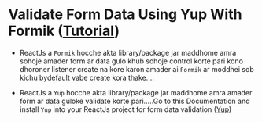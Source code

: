 # Validate Form Data Using Yup With Formik ([Tutorial](https://www.youtube.com/watch?v=vp7BByHPCl4&list=PLgH5QX0i9K3rGtitufynBKMy5gAFpa1y8&index=38))


* ReactJs a ```Formik``` hocche akta library/package jar maddhome amra sohoje amader form ar data gulo khub sohoje control korte pari kono dhoroner listener create na kore karon amader ai ```Formik``` ar moddhei sob kichu bydefault vabe create kora thake....

* ReactJs a ```Yup``` hocche akta library/package jar maddhome amra amader form ar data guloke validate korte pari.....Go to this Documentation and install ```Yup``` into your ReactJs project for form data validation ([Yup](https://www.npmjs.com/package/yup))


